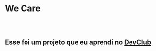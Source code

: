 <h1>We Care</h1>
<br>
<br>
<h2>Esse foi um projeto que eu aprendi no <a href="https://rodofomori.com.br/devclub">DevClub</a></h2>
